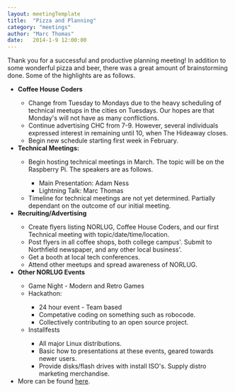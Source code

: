 ```yaml
---
layout: meetingTemplate
title:  "Pizza and Planning"
category: "meetings"
author: "Marc Thomas"
date:   2014-1-9 12:00:00
---
```


Thank you for a successful and productive planning meeting! In addition to some wonderful pizza and beer, there was a great amount of brainstorming done. Some of the highlights are as follows.

<ul>
   <li><strong>Coffee House Coders</strong></li>
   <ul>
   <li>Change from Tuesday to Mondays due to the heavy scheduling of technical meetups in the cities on Tuesdays. Our hopes are that Monday's will not have as many conflictions.</li>
   <li>Continue advertising CHC from 7-9. However, several individuals expressed interest in remaining until 10, when The Hideaway closes.</li>
   <li>Begin new schedule starting first week in February.</li>
   </ul>
   <li><strong>Technical Meetings:</strong></li>
   <ul>
   <li>Begin hosting technical meetings in March. The topic will be on the Raspberry Pi. The speakers are as follows.</li>
   <ul>
   <li>Main Presentation: Adam Ness</li>
   <li>Lightning Talk: Marc Thomas</li>
   </ul>
   <li>Timeline for technical meetings are not yet determined. Partially dependant on the outcome of our initial meeting.</li>
   </ul>
   <li><strong>Recruiting/Advertising</strong></li>
   <ul>
   <li>Create flyers listing NORLUG, Coffee House Coders, and our first Technical meeting with topic/date/time/location.</li>
   <li>Post flyers in all coffee shops, both college campus'. Submit to Northfield newspaper, and any other local business'.</li>
   <li>Get a booth at local tech conferences.</li>
   <li>Attend other meetups and spread awareness of NORLUG.</li>
   </ul> 
   <li><strong>Other NORLUG Events</strong></li>
   <ul>
   <li>Game Night - Modern and Retro Games</li>
   <li>Hackathon:</li> 
   <ul>
   <li>24 hour event - Team based</li>
   <li>Competative coding on something such as robocode.</li>
   <li>Collectively contributing to an open source project.</li>
   </ul>
   <li>Installfests</li>
   <ul>
   <li>All major Linux distributions.</li>
   <li>Basic how to presentations at these events, geared towards newer users.</li>
   <li>Provide disks/flash drives with install ISO's. Supply distro marketing merchandise.</li>
   </ul>
   </ul>
   <li>More can be found <a href="https://docs.google.com/document/d/1-kmDQvJcUmkn3UIqFHo4ZmHxjOEq9ufCrfOf6MKNeOs/edit?usp=sharing" target="_blank">here</a>.</li> 
</ul>
